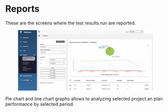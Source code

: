 # Reports

These are the screens where the test results run are reported.

<figure><img src="../.gitbook/assets/Ekran Resmi 2023-06-21 08.06.16.png" alt=""><figcaption></figcaption></figure>

Pie chart and line chart graphs allows to analyzing selected project an plan performance by selected period.
